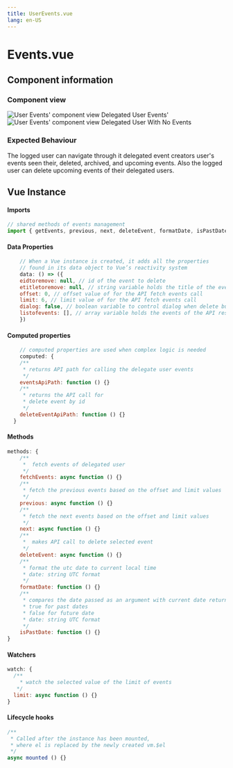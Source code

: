```yaml
---
title: UserEvents.vue
lang: en-US
---
```

# Events.vue
## Component information
### Component view
![User Events' component view](/docs/dashboard/UserEvents.PNG)
 Delegated User Events'
 ![User Events' component view](/docs/dashboard/UserEventsEmpty.PNG)
 Delegated User With No Events
 
### Expected Behaviour
The logged user can navigate through it delegated event creators user's events seen their, deleted, archived, and upcoming events. Also the logged user can delete upcoming events of their delegated users. 

## Vue Instance

#### Imports
``` js
// shared methods of events management
import { getEvents, previous, next, deleteEvent, formatDate, isPastDate } from './events.js'
```
#### Data Properties
``` js
    // When a Vue instance is created, it adds all the properties  
    // found in its data object to Vue’s reactivity system
    data: () => ({ 
    eidtoremove: null, // id of the event to delete
    etitletoremove: null, // string variable holds the title of the event to delete
    offset: 0, // offset value of for the API fetch events call 
    limit: 6, // limit value of for the API fetch events call
    dialog: false, // boolean variable to control dialog when delete button is pressed
    listofevents: [], // array variable holds the events of the API response
    })
```
#### Computed properties 
``` js
    // computed properties are used when complex logic is needed
    computed: {
    /**
     * returns API path for calling the delegate user events
     */
    eventsApiPath: function () {}
    /**
     * returns the API call for
     * delete event by id
     */
    deleteEventApiPath: function () {}
  }
```

#### Methods
``` js
methods: {
    /**
     *  fetch events of delegated user
     */
    fetchEvents: async function () {}
    /**
     * fetch the previous events based on the offset and limit values
     */
    previous: async function () {}
    /**
     * fetch the next events based on the offset and limit values
     */
    next: async function () {}
    /**
     *  makes API call to delete selected event
     */
    deleteEvent: async function () {}
    /**
     * format the utc date to current local time
     * date: string UTC format
     */
    formatDate: function () {}
    /**
     * compares the date passed as an argument with current date returns a boolean value 
     * true for past dates
     * false for future date
     * date: string UTC format 
     */
    isPastDate: function () {}
}
```
#### Watchers
``` js
watch: {
  /**
    * watch the selected value of the limit of events
   */
  limit: async function () {}
}
```
#### Lifecycle hooks
``` js
/**
 * Called after the instance has been mounted, 
 * where el is replaced by the newly created vm.$el
 */
async mounted () {}
```

